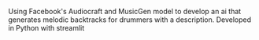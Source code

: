 Using Facebook's Audiocraft and MusicGen model to develop an ai that generates melodic backtracks for drummers with a description. Developed in Python with streamlit

